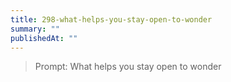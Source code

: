 ```yaml
---
title: 298-what-helps-you-stay-open-to-wonder
summary: ""
publishedAt: ""
---
```


> Prompt: What helps you stay open to wonder

